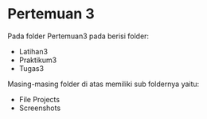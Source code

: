 
Pertemuan 3
==
Pada folder Pertemuan3 pada berisi folder:
- Latihan3
- Praktikum3
- Tugas3

Masing-masing folder di atas memiliki sub foldernya yaitu:
- File Projects
- Screenshots
